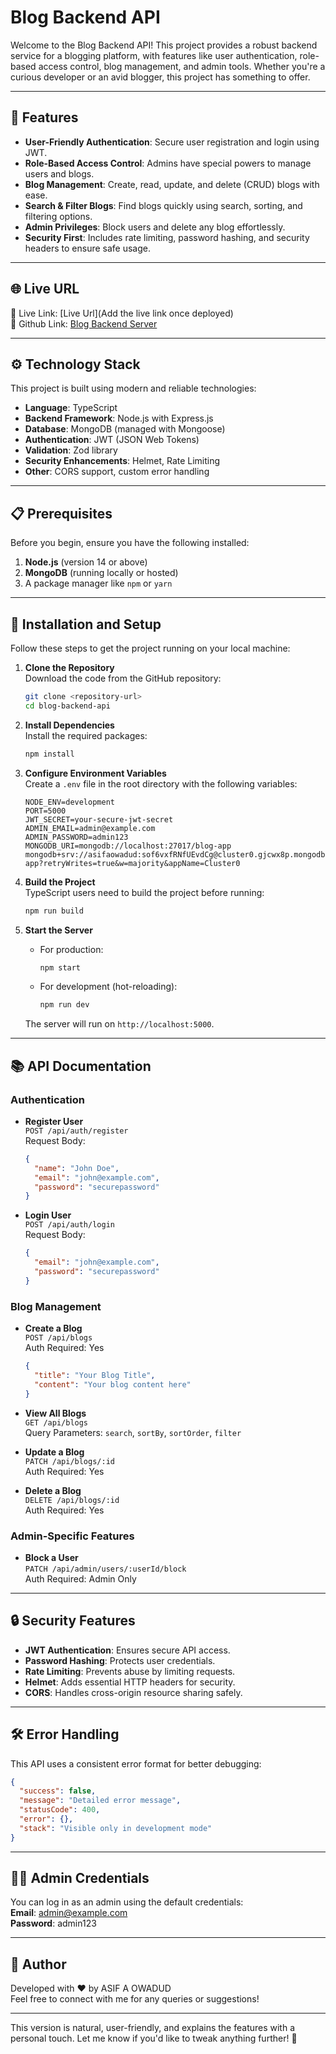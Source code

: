 # Blog Backend API

Welcome to the Blog Backend API! This project provides a robust backend service for a blogging platform, with features like user authentication, role-based access control, blog management, and admin tools. Whether you're a curious developer or an avid blogger, this project has something to offer.

---

## 🌟 Features

- **User-Friendly Authentication**: Secure user registration and login using JWT.
- **Role-Based Access Control**: Admins have special powers to manage users and blogs.
- **Blog Management**: Create, read, update, and delete (CRUD) blogs with ease.
- **Search & Filter Blogs**: Find blogs quickly using search, sorting, and filtering options.
- **Admin Privileges**: Block users and delete any blog effortlessly.
- **Security First**: Includes rate limiting, password hashing, and security headers to ensure safe usage.

---

## 🌐 Live URL

🚀 Live Link: [Live Url](Add the live link once deployed)<br>
🚀 Github Link: [Blog Backend Server](https://github.com/abuabddullah/blog-project-server.git)

---

## ⚙️ Technology Stack

This project is built using modern and reliable technologies:

- **Language**: TypeScript
- **Backend Framework**: Node.js with Express.js
- **Database**: MongoDB (managed with Mongoose)
- **Authentication**: JWT (JSON Web Tokens)
- **Validation**: Zod library
- **Security Enhancements**: Helmet, Rate Limiting
- **Other**: CORS support, custom error handling

---

## 📋 Prerequisites

Before you begin, ensure you have the following installed:

1. **Node.js** (version 14 or above)
2. **MongoDB** (running locally or hosted)
3. A package manager like `npm` or `yarn`

---

## 🔧 Installation and Setup

Follow these steps to get the project running on your local machine:

1. **Clone the Repository**  
   Download the code from the GitHub repository:

   ```bash
   git clone <repository-url>
   cd blog-backend-api
   ```

2. **Install Dependencies**  
   Install the required packages:

   ```bash
   npm install
   ```

3. **Configure Environment Variables**  
   Create a `.env` file in the root directory with the following variables:

   ```
   NODE_ENV=development
   PORT=5000
   JWT_SECRET=your-secure-jwt-secret
   ADMIN_EMAIL=admin@example.com
   ADMIN_PASSWORD=admin123
   MONGODB_URI=mongodb://localhost:27017/blog-app
   mongodb+srv://asifaowadud:sof6vxfRNfUEvdCg@cluster0.gjcwx8p.mongodb.net/blog-app?retryWrites=true&w=majority&appName=Cluster0
   ```

4. **Build the Project**  
   TypeScript users need to build the project before running:

   ```bash
   npm run build
   ```

5. **Start the Server**

   - For production:
     ```bash
     npm start
     ```
   - For development (hot-reloading):
     ```bash
     npm run dev
     ```

   The server will run on `http://localhost:5000`.

---

## 📚 API Documentation

### **Authentication**

- **Register User**  
  `POST /api/auth/register`  
  Request Body:

  ```json
  {
    "name": "John Doe",
    "email": "john@example.com",
    "password": "securepassword"
  }
  ```

- **Login User**  
  `POST /api/auth/login`  
  Request Body:
  ```json
  {
    "email": "john@example.com",
    "password": "securepassword"
  }
  ```

### **Blog Management**

- **Create a Blog**  
  `POST /api/blogs`  
  Auth Required: Yes

  ```json
  {
    "title": "Your Blog Title",
    "content": "Your blog content here"
  }
  ```

- **View All Blogs**  
  `GET /api/blogs`  
  Query Parameters: `search`, `sortBy`, `sortOrder`, `filter`

- **Update a Blog**  
  `PATCH /api/blogs/:id`  
  Auth Required: Yes

- **Delete a Blog**  
  `DELETE /api/blogs/:id`  
  Auth Required: Yes

### **Admin-Specific Features**

- **Block a User**  
  `PATCH /api/admin/users/:userId/block`  
  Auth Required: Admin Only

---

## 🔒 Security Features

- **JWT Authentication**: Ensures secure API access.
- **Password Hashing**: Protects user credentials.
- **Rate Limiting**: Prevents abuse by limiting requests.
- **Helmet**: Adds essential HTTP headers for security.
- **CORS**: Handles cross-origin resource sharing safely.

---

## 🛠 Error Handling

This API uses a consistent error format for better debugging:

```json
{
  "success": false,
  "message": "Detailed error message",
  "statusCode": 400,
  "error": {},
  "stack": "Visible only in development mode"
}
```

---

## 👨‍💻 Admin Credentials

You can log in as an admin using the default credentials:  
**Email**: admin@example.com  
**Password**: admin123

---

## 🎉 Author

Developed with ❤️ by ASIF A OWADUD  
Feel free to connect with me for any queries or suggestions!

---

This version is natural, user-friendly, and explains the features with a personal touch. Let me know if you'd like to tweak anything further! 🚀
